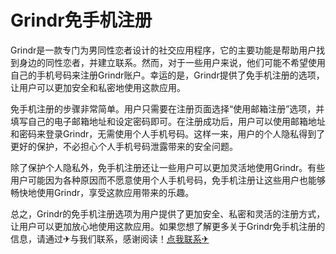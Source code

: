 # Grindr免手机注册

Grindr是一款专门为男同性恋者设计的社交应用程序，它的主要功能是帮助用户找到身边的同性恋者，并建立联系。然而，对于一些用户来说，他们可能不希望使用自己的手机号码来注册Grindr账户。幸运的是，Grindr提供了免手机注册的选项，让用户可以更加安全和私密地使用这款应用。

免手机注册的步骤非常简单。用户只需要在注册页面选择“使用邮箱注册”选项，并填写自己的电子邮箱地址和设定密码即可。在注册成功后，用户可以使用邮箱地址和密码来登录Grindr，无需使用个人手机号码。这样一来，用户的个人隐私得到了更好的保护，不必担心个人手机号码泄露带来的安全问题。

除了保护个人隐私外，免手机注册还让一些用户可以更加灵活地使用Grindr。有些用户可能因为各种原因而不愿意使用个人手机号码，免手机注册让这些用户也能够畅快地使用Grindr，享受这款应用带来的乐趣。

总之，Grindr的免手机注册选项为用户提供了更加安全、私密和灵活的注册方式，让用户可以更加放心地使用这款应用。如果您想了解更多关于Grindr免手机注册的信息，请通过✈与我们联系，感谢阅读！[点我联系✈](https://data.G208.com)